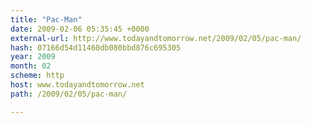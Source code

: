 ```yaml
---
title: "Pac-Man"
date: 2009-02-06 05:35:45 +0000
external-url: http://www.todayandtomorrow.net/2009/02/05/pac-man/
hash: 07166d54d11460db080bbd876c695305
year: 2009
month: 02
scheme: http
host: www.todayandtomorrow.net
path: /2009/02/05/pac-man/

---
```





